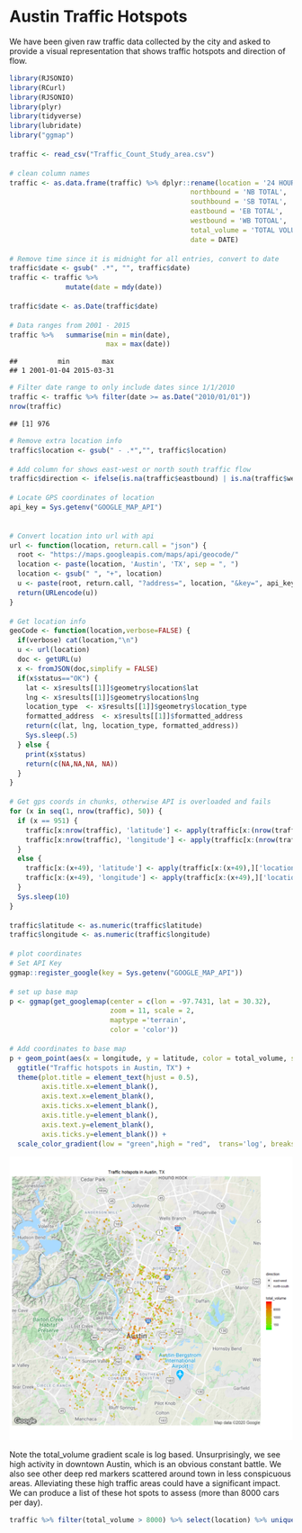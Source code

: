 Austin Traffic Hotspots
================
We have been given raw traffic data collected by the city and asked to provide a visual representation that shows traffic hotspots and direction of flow.

``` r
library(RJSONIO)
library(RCurl)
library(RJSONIO)
library(plyr)
library(tidyverse)
library(lubridate)
library("ggmap")  

traffic <- read_csv("Traffic_Count_Study_area.csv")

# clean column names
traffic <- as.data.frame(traffic) %>% dplyr::rename(location = '24 HOUR VOLUME COUNT LOCATIONS',
                                             northbound = 'NB TOTAL',
                                             southbound = 'SB TOTAL',
                                             eastbound = 'EB TOTAL',
                                             westbound = 'WB TOTOAL',
                                             total_volume = 'TOTAL VOLUME',
                                             date = DATE)

# Remove time since it is midnight for all entries, convert to date
traffic$date <- gsub(" .*", "", traffic$date)
traffic <- traffic %>% 
              mutate(date = mdy(date)) 

traffic$date <- as.Date(traffic$date)

# Data ranges from 2001 - 2015
traffic %>%   summarise(min = min(date),
                        max = max(date))
```

    ##          min        max
    ## 1 2001-01-04 2015-03-31

``` r
# Filter date range to only include dates since 1/1/2010
traffic <- traffic %>% filter(date >= as.Date("2010/01/01"))
nrow(traffic)
```

    ## [1] 976

``` r
# Remove extra location info
traffic$location <- gsub(" - .*","", traffic$location)

# Add column for shows east-west or north south traffic flow
traffic$direction <- ifelse(is.na(traffic$eastbound) | is.na(traffic$westbound), 'north-south', 'east-west')

# Locate GPS coordinates of location
api_key = Sys.getenv("GOOGLE_MAP_API")


# Convert location into url with api
url <- function(location, return.call = "json") {
  root <- "https://maps.googleapis.com/maps/api/geocode/"
  location <- paste(location, 'Austin', 'TX', sep = ", ") 
  location <- gsub(" ", "+", location)
  u <- paste(root, return.call, "?address=", location, "&key=", api_key, sep = "")
  return(URLencode(u))
}

# Get location info 
geoCode <- function(location,verbose=FALSE) {
  if(verbose) cat(location,"\n")
  u <- url(location)
  doc <- getURL(u)
  x <- fromJSON(doc,simplify = FALSE)
  if(x$status=="OK") {
    lat <- x$results[[1]]$geometry$location$lat
    lng <- x$results[[1]]$geometry$location$lng
    location_type  <- x$results[[1]]$geometry$location_type
    formatted_address  <- x$results[[1]]$formatted_address
    return(c(lat, lng, location_type, formatted_address))
    Sys.sleep(.5)
  } else {
    print(x$status)
    return(c(NA,NA,NA, NA))
  }
}

# Get gps coords in chunks, otherwise API is overloaded and fails
for (x in seq(1, nrow(traffic), 50)) {
  if (x == 951) {
    traffic[x:nrow(traffic), 'latitude'] <- apply(traffic[x:(nrow(traffic)),]['location'], 1, geoCode)[1,]
    traffic[x:nrow(traffic), 'longitude'] <- apply(traffic[x:(nrow(traffic)),]['location'], 1, geoCode)[2,]
  } 
  else {
    traffic[x:(x+49), 'latitude'] <- apply(traffic[x:(x+49),]['location'], 1, geoCode)[1,]
    traffic[x:(x+49), 'longitude'] <- apply(traffic[x:(x+49),]['location'], 1, geoCode)[2,]
  }
  Sys.sleep(10)
}

traffic$latitude <- as.numeric(traffic$latitude)
traffic$longitude <- as.numeric(traffic$longitude)

# plot coordinates
# Set API Key
ggmap::register_google(key = Sys.getenv("GOOGLE_MAP_API"))

# set up base map
p <- ggmap(get_googlemap(center = c(lon = -97.7431, lat = 30.32),
                         zoom = 11, scale = 2,
                         maptype ='terrain',
                         color = 'color'))

# Add coordinates to base map
p + geom_point(aes(x = longitude, y = latitude, color = total_volume, shape = direction), data = traffic, size = 2, alpha = .6) +
  ggtitle("Traffic hotspots in Austin, TX") + 
  theme(plot.title = element_text(hjust = 0.5),
        axis.title.x=element_blank(), 
        axis.text.x=element_blank(),
        axis.ticks.x=element_blank(), 
        axis.title.y=element_blank(), 
        axis.text.y=element_blank(),
        axis.ticks.y=element_blank()) + 
  scale_color_gradient(low = "green",high = "red",  trans='log', breaks = c(150, 1000, 8000)) 
```

![](austin_traffic_files/figure-gfm/fig1-1.png)<!-- -->

Note the total_volume gradient scale is log based. Unsurprisingly, we see high activity in downtown Austin, which is an obvious constant battle. We also see other deep red markers scattered around town in less conspicuous areas. Alleviating these high traffic areas could have a significant impact. We can produce a list of these hot spots to assess (more than 8000 cars per day).
``` r
traffic %>% filter(total_volume > 8000) %>% select(location) %>% unique() 
```
